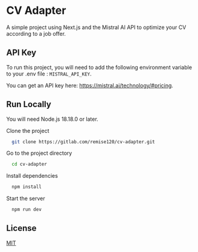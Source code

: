 
# CV Adapter

A simple project using Next.js and the Mistral AI API to optimize your CV according to a job offer.



## API Key

To run this project, you will need to add the following environment variable to your .env file : `MISTRAL_API_KEY`.




You can get an API key here:  https://mistral.ai/technology/#pricing.
## Run Locally

You will need Node.js 18.18.0 or later.

Clone the project

```bash
  git clone https://gitlab.com/remise120/cv-adapter.git
```

Go to the project directory

```bash
  cd cv-adapter
```

Install dependencies

```bash
  npm install
```

Start the server

```bash
  npm run dev
```


## License

[MIT](https://choosealicense.com/licenses/mit/)

